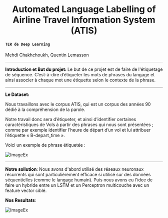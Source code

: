 
<h1 style="text-align: center;">Automated Language Labelling of Airline Travel Information System (ATIS) </h1>
<h4><code>TER de Deep Learning </code></h4>
<p><strong style="color: #000;"></strong></p>
Mehdi Chakhchoukh, Quentin Lemasson
<hr>

<p>
  <strong style="color: #000;"> Introduction et But du projet: </strong>
Le but de ce projet est de faire de l'étiquetage de séquence. C’est-à-dire d’étiqueter les mots de phrases du langage et ainsi associer à chaque mot une étiquette selon le contexte de la phrase. 

</p>


<hr>

<p>
  <strong style="color: #000;">Le Dataset: </strong>

Nous travaillons avec le corpus ATIS, qui est un corpus des années 90 dédié à la compréhension de la parole.

Notre travail donc sera d’étiqueter, et ainsi d’identifier certaines caractéristiques de Vols à partir des phrases qui nous sont présentées ; comme par exemple identifier l’heure de départ d’un vol et lui attribuer l’étiquette « B-depart_time ».

Voici un exemple de phrase étiquetée :
</p>

![ImageEx](imgs/1.PNG?raw=true "")
<hr>

<p>
  <strong style="color: #000;">Notre sollution</strong>: Nous avons d'abord utilisé des réseaux neuronaux récurrents qui sont particulièrement efficace si utilisé sur des données séquentielles (comme le langage humain). Puis nous avons eu l'idee de faire un hybride entre un LSTM et un Perceptron multicouche avec un feature  vector ciblé.
</p>

 <p>
  <strong style="color: #000;">Nos Resultats</strong>:
  
![ImageEx](imgs/1.PNG?raw=true "")
</p>
